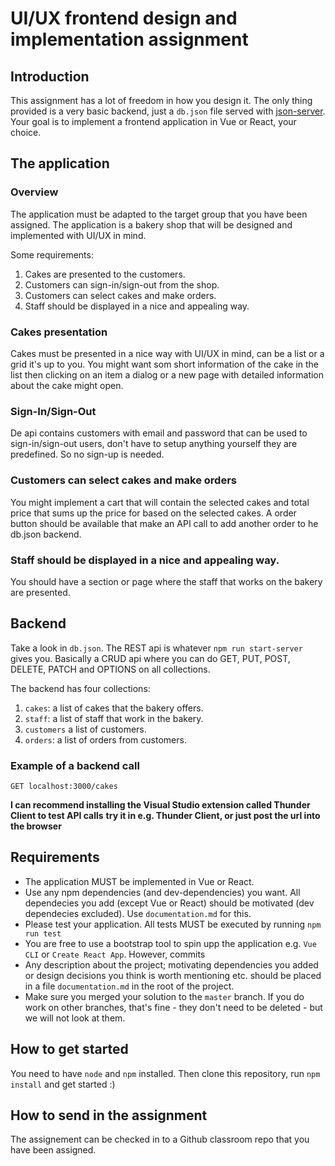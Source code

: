 # UI/UX frontend design and implementation assignment

## Introduction

This assignment has a lot of freedom in how you design it. The only thing provided is a very basic backend, just a `db.json` file served with [json-server](https://www.npmjs.com/package/json-server). Your goal is to implement a frontend application in Vue or React, your choice.

## The application

### Overview

The application must be adapted to the target group that you have been assigned.
The application is a bakery shop that will be designed and implemented with UI/UX in mind.

Some requirements:
1. Cakes are presented to the customers.
2. Customers can sign-in/sign-out from the shop.
3. Customers can select cakes and make orders.
4. Staff should be displayed in a nice and appealing way.

### Cakes presentation

Cakes must be presented in a nice way with UI/UX in mind, can be a list or a grid it's up to you.
You might want som short information of the cake in the list then clicking on an item a dialog or a new page with detailed information about the cake might open.

### Sign-In/Sign-Out

De api contains customers with email and password that can be used to sign-in/sign-out users, don't have to setup anything yourself they are predefined. So no sign-up is needed.

### Customers can select cakes and make orders

You might implement a cart that will contain the selected cakes and total price that sums up the price for based on the selected cakes.
A order button should be available that make an API call to add another order to he db.json backend.

### Staff should be displayed in a nice and appealing way.

You should have a section or page where the staff that works on the bakery are presented.

## Backend

Take a look in `db.json`.
The REST api is whatever `npm run start-server` gives you. Basically a CRUD api where you can do GET, PUT, POST, DELETE, PATCH and OPTIONS on all collections.

The backend has four collections:

1. `cakes`: a list of cakes that the bakery offers.
2. `staff`: a list of staff that work in the bakery.
3. `customers` a list of customers.
4. `orders`: a list of orders from customers.

### Example of a backend call

`GET localhost:3000/cakes`

**I can recommend installing the Visual Studio extension called Thunder Client to test API calls**
**try it in e.g. Thunder Client, or just post the url into the browser**

## Requirements

- The application MUST be implemented in Vue or React.
- Use any npm dependencies (and dev-dependencies) you want. All dependecies you add (except Vue or React) should be motivated (dev dependecies excluded). Use `documentation.md` for this.
- Please test your application. All tests MUST be executed by running `npm run test`
- You are free to use a bootstrap tool to spin upp the application e.g. `Vue CLI` or `Create React App`. However, commits 
- Any description about the project; motivating dependencies you added or design decisions you think is worth mentioning etc. should be placed in a file `documentation.md` in the root of the project.
- Make sure you merged your solution to the `master` branch. If you do work on other branches, that's fine - they don't need to be deleted - but we will not look at them.

## How to get started

You need to have `node` and `npm` installed. Then clone this repository, run `npm install` and get started :)

## How to send in the assignment

The assignement can be checked in to a Github classroom repo that you have been assigned.
